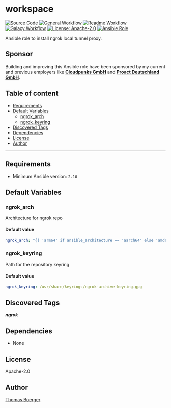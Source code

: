 # workspace

[![Source Code](https://img.shields.io/badge/github-source%20code-blue?logo=github&logoColor=white)](https://github.com/rolehippie/ngrok)
[![General Workflow](https://github.com/rolehippie/ngrok/actions/workflows/general.yml/badge.svg)](https://github.com/rolehippie/ngrok/actions/workflows/general.yml)
[![Readme Workflow](https://github.com/rolehippie/ngrok/actions/workflows/docs.yml/badge.svg)](https://github.com/rolehippie/ngrok/actions/workflows/docs.yml)
[![Galaxy Workflow](https://github.com/rolehippie/ngrok/actions/workflows/galaxy.yml/badge.svg)](https://github.com/rolehippie/ngrok/actions/workflows/galaxy.yml)
[![License: Apache-2.0](https://img.shields.io/github/license/rolehippie/ngrok)](https://github.com/rolehippie/ngrok/blob/master/LICENSE)
[![Ansible Role](https://img.shields.io/badge/role-rolehippie.ngrok-blue)](https://galaxy.ansible.com/rolehippie/ngrok)

Ansible role to install ngrok local tunnel proxy.

## Sponsor

Building and improving this Ansible role have been sponsored by my current and previous employers like **[Cloudpunks GmbH](https://cloudpunks.de)** and **[Proact Deutschland GmbH](https://www.proact.eu)**.

## Table of content

- [Requirements](#requirements)
- [Default Variables](#default-variables)
  - [ngrok_arch](#ngrok_arch)
  - [ngrok_keyring](#ngrok_keyring)
- [Discovered Tags](#discovered-tags)
- [Dependencies](#dependencies)
- [License](#license)
- [Author](#author)

---

## Requirements

- Minimum Ansible version: `2.10`

## Default Variables

### ngrok_arch

Architecture for ngrok repo

#### Default value

```YAML
ngrok_arch: "{{ 'arm64' if ansible_architecture == 'aarch64' else 'amd64' }}"
```

### ngrok_keyring

Path for the repository keyring

#### Default value

```YAML
ngrok_keyring: /usr/share/keyrings/ngrok-archive-keyring.gpg
```

## Discovered Tags

**_ngrok_**

## Dependencies

- None

## License

Apache-2.0

## Author

[Thomas Boerger](https://github.com/tboerger)
